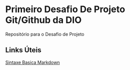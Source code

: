 # Primeiro Desafio De Projeto Git/Github da DIO
Repositório para o Desafio de Projeto

## Links Úteis
[Sintaxe Basica Markdown](https://www.markdownguide.org/basic-syntax/)

